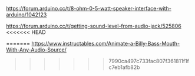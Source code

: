 https://forum.arduino.cc/t/8-ohm-0-5-watt-speaker-interface-with-arduino/1042123

https://forum.arduino.cc/t/getting-sound-level-from-audio-jack/525806
<<<<<<< HEAD

=======
https://www.instructables.com/Animate-a-Billy-Bass-Mouth-With-Any-Audio-Source/
>>>>>>> 7990ca497c733fac807f361811f1fc7eb1afb82b
